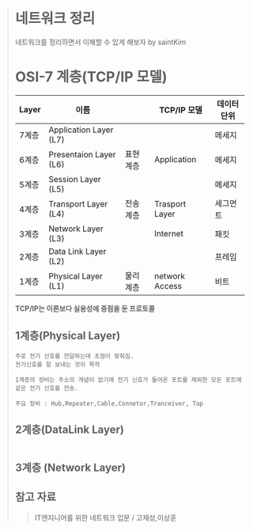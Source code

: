 > # 네트워크 정리
> 네트워크를 정리하면서 이해할 수 있게 해보자 by saintKim
> # OSI-7 계층(TCP/IP 모델)
> | Layer | 이름                   |      | TCP/IP 모델 | 데이터 단위 |
> | ----- | ---------------------- | ---- | ----------- | ----------- |
> | 7계층 | Application Layer (L7) |      |             | 메세지      |
> |6계층| Presentaion Layer (L6)| 표현 계층 |  Application |메세지
> |5계층| Session Layer (L5) |||메세지|
> |4계층| Transport Layer (L4)| 전송 계층 |Trasport Layer |세그먼트
> |3계층| Network Layer (L3)| |Internet| 패킷|
> |2계층| Data Link Layer (L2)| ||프레임|
> |1계층| Physical Layer (L1)| 물리 계층 | network Access|비트|
> **TCP/IP는 이론보다 실용성에 중점을 둔 프로토콜**
>
>   ##  1계층(Physical Layer)
>  ```
>  주로 전기 신호를 전달하는데 초점이 맞춰짐.
>  전기신호를 잘 보내는 것이 목적
>  
> 1계층의 장비는 주소의 개념이 없기에 전기 신호가 들어온 포트를 제외한 모든 포트에 같은 전기 신호를 전송.
> 
>  주요 장비 : Hub,Repeater,Cable,Connetor,Tranceiver, Tap
>  ```
>   ## 2계층(DataLink Layer)
> ```
> 
> ```
> ## 3계층 (Network Layer)
> ## 참고 자료
> > IT엔지니어를 위한 네트워크 입문 / 고재성,이상훈